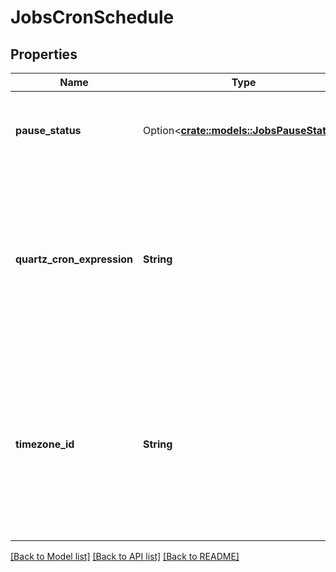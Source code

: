 # JobsCronSchedule

## Properties

Name | Type | Description | Notes
------------ | ------------- | ------------- | -------------
**pause_status** | Option<[**crate::models::JobsPauseStatus**](JobsPauseStatus.md)> | Indicate whether this schedule is paused or not. | [optional]
**quartz_cron_expression** | **String** | A Cron expression using Quartz syntax that describes the schedule for a job. See [Cron Trigger](http://Wwwquartz-scheduler.org/documentation/quartz-2.3.0/tutorials/crontrigger.html) for details. This field is required.\"  | 
**timezone_id** | **String** | A Java timezone ID. The schedule for a job is resolved with respect to this timezone. See [Java TimeZone](https://Docsoracle.com/javase/7/docs/api/java/util/TimeZone.html) for details. This field is required.  | 

[[Back to Model list]](../README.md#documentation-for-models) [[Back to API list]](../README.md#documentation-for-api-endpoints) [[Back to README]](../README.md)


